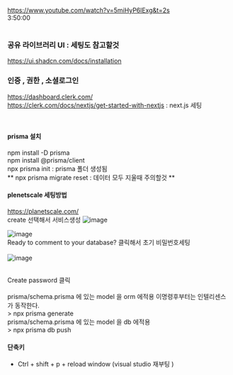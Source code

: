 https://www.youtube.com/watch?v=5miHyP6lExg&t=2s
<br />
3:50:00
<br /><br />

### 공유 라이브러리 UI : 세팅도 참고할것
https://ui.shadcn.com/docs/installation
<br />
### 인증 , 권한 , 소셜로그인
https://dashboard.clerk.com/
<br />
https://clerk.com/docs/nextjs/get-started-with-nextjs : next.js 세팅 

<br />

#### prisma 설치
npm install -D prisma <br />
npm install @prisma/client <br />
npx prisma init : prisma 폴더 생성됨 <br />
** npx prisma migrate reset  : 데이터 모두 지울때 주의할것 **
<br />

#### plenetscale 세팅방법
https://planetscale.com/
<br />
create 선택해서 서비스생성
![image](https://github.com/julboy2/ecommerce-admin-clone/assets/6093105/d35e9d34-29af-4192-8672-7ac196170ca8)

![image](https://github.com/julboy2/ecommerce-admin-clone/assets/6093105/adea84f9-09fb-4501-a4d2-e4498ecc3ded)
<br />
Ready to comment to your database? 클릭해서 초기 비밀번호세팅
<br />
<br />
![image](https://github.com/julboy2/ecommerce-admin-clone/assets/6093105/e36750e4-d99d-43b0-b18a-8469386c6c19)

<br />
Create password  클릭
<br />
<br />
prisma/schema.prisma 에 있는 model 을 orm 에적용 이명령후부터는 인텔리센스가 동작한다. <br />
> npx prisma generate
<br />
prisma/schema.prisma 에 있는 model 을 db 에적용 <br />
> npx prisma db push
<br />

#### 단축키
- Ctrl + shift + p + reload window (visual studio 재부팅 )
